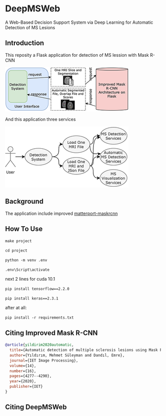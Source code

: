 # DeepMSWeb

A Web-Based Decision Support System via Deep Learning for Automatic Detection of MS Lesions

## Introduction

This reposity a Flask application for detection of MS lession with Mask R-CNN 

![block diagram](static/img/githubs/deppmsblokK2_k.png)

And this application three services

![services](static/img/githubs/deppmsuseCaseB_k.png)

## Background
The application include improved [matterport-maskrcnn](https://github.com/matterport/Mask_RCNN)

## How To Use



`make project`

`cd project`

`python -m venv .env`

`.env\Script\activate`

next 2 lines for cuda 10.1

`pip install tensorflow==2.2.0`

`pip install keras==2.3.1  `    

after at all:

`pip install -r requirements.txt`


Citing Improved Mask R-CNN
--------------------------

```BibTeX
@article{yildirim2020automatic,
  title={Automatic detection of multiple sclerosis lesions using Mask R-CNN on magnetic resonance scans},
  author={Yıldırım, Mehmet Süleyman and Dandıl, Emre},
  journal={IET Image Processing},
  volume={14},
  number={16},
  pages={4277--4290},
  year={2020},
  publisher={IET}
}
```

Citing DeepMSWeb
----------------


